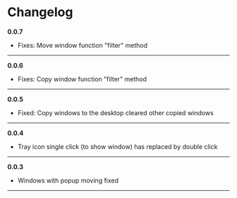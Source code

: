 # Changelog

**0.0.7**
- Fixes: Move window function "filter" method
___
**0.0.6**
- Fixes: Copy window function "filter" method
___
**0.0.5**
- Fixed: Copy windows to the desktop cleared other copied windows
___
**0.0.4**
- Tray icon single click (to show window) has replaced by double click
___

**0.0.3**
- Windows with popup moving fixed
___